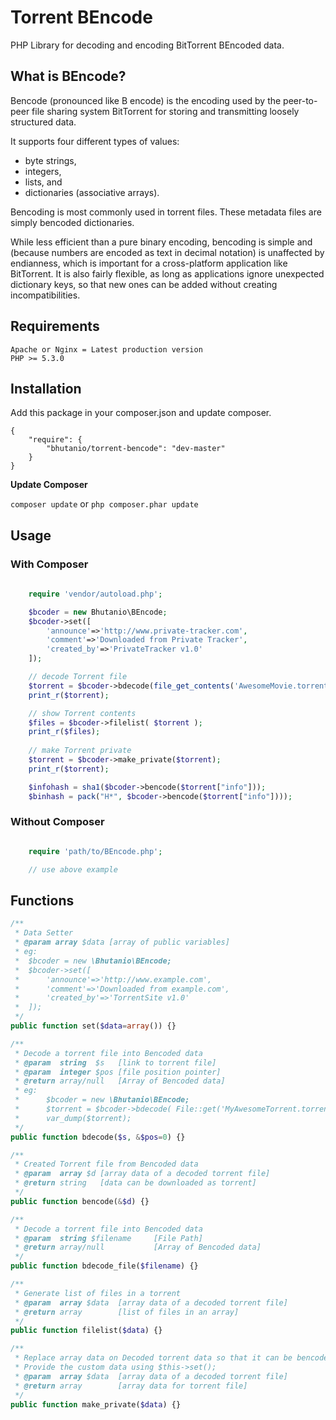 Torrent BEncode
===============
PHP Library for decoding and encoding BitTorrent BEncoded data.

What is BEncode?
---------------
Bencode (pronounced like B encode) is the encoding used by the peer-to-peer file sharing system BitTorrent for storing and transmitting loosely structured data.

It supports four different types of values:
* byte strings,
* integers,
* lists, and
* dictionaries (associative arrays).

Bencoding is most commonly used in torrent files. These metadata files are simply bencoded dictionaries.

While less efficient than a pure binary encoding, bencoding is simple and (because numbers are encoded as text in decimal notation) is unaffected by endianness, which is important for a cross-platform application like BitTorrent. It is also fairly flexible, as long as applications ignore unexpected dictionary keys, so that new ones can be added without creating incompatibilities.

## Requirements

	Apache or Nginx = Latest production version
	PHP >= 5.3.0

## Installation

Add this package in your composer.json and update composer.
```
{
	"require": {
		"bhutanio/torrent-bencode": "dev-master"
	}
}
```
__Update Composer__

```composer update``` or ```php composer.phar update```

## Usage

### With Composer

```php
	
	require 'vendor/autoload.php';

	$bcoder = new Bhutanio\BEncode;
	$bcoder->set([
		'announce'=>'http://www.private-tracker.com',
		'comment'=>'Downloaded from Private Tracker',
		'created_by'=>'PrivateTracker v1.0'
	]);

	// decode Torrent file
	$torrent = $bcoder->bdecode(file_get_contents('AwesomeMovie.torrent'));
	print_r($torrent);

	// show Torrent contents
	$files = $bcoder->filelist( $torrent );
	print_r($files);
	
	// make Torrent private
	$torrent = $bcoder->make_private($torrent);
	print_r($torrent);

	$infohash = sha1($bcoder->bencode($torrent["info"]));
	$binhash = pack("H*", $bcoder->bencode($torrent["info"])));

```

### Without Composer
```php

	require 'path/to/BEncode.php';

	// use above example

```

## Functions

```php
/**
 * Data Setter
 * @param array $data [array of public variables]
 * eg:
 *  $bcoder = new \Bhutanio\BEncode;
 * 	$bcoder->set([
 *		'announce'=>'http://www.example.com',
 *		'comment'=>'Downloaded from example.com',
 *		'created_by'=>'TorrentSite v1.0'
 *	]);
 */
public function set($data=array()) {}

/**
 * Decode a torrent file into Bencoded data
 * @param  string  $s 	[link to torrent file]
 * @param  integer $pos [file position pointer]
 * @return array/null 	[Array of Bencoded data]
 * eg:
 * 		$bcoder = new \Bhutanio\BEncode;
 * 		$torrent = $bcoder->bdecode( File::get('MyAwesomeTorrent.torrent'));
 *  	var_dump($torrent);
 */
public function bdecode($s, &$pos=0) {}

/**
 * Created Torrent file from Bencoded data
 * @param  array $d [array data of a decoded torrent file]
 * @return string 	[data can be downloaded as torrent]
 */
public function bencode(&$d) {}

/**
 * Decode a torrent file into Bencoded data
 * @param  string $filename 	[File Path]
 * @return array/null 			[Array of Bencoded data]
 */
public function bdecode_file($filename) {}

/**
 * Generate list of files in a torrent
 * @param  array $data 	[array data of a decoded torrent file]
 * @return array 		[list of files in an array]
 */
public function filelist($data) {}

/**
 * Replace array data on Decoded torrent data so that it can be bencoded into a private torrent file.
 * Provide the custom data using $this->set();
 * @param  array $data 	[array data of a decoded torrent file]
 * @return array 		[array data for torrent file]
 */
public function make_private($data) {}
```
